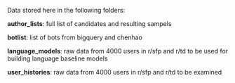 Data stored here in the following folders:

**author_lists**: full list of candidates and resulting sampels

**botlist**: list of bots from bigquery and chenhao

**language_models**: raw data from 4000 users in r/sfp and r/td to be used for building language baseline models

**user_histories**: raw data from 4000 users in r/sfp and r/td to be examined 
